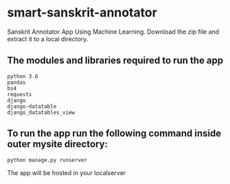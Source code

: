 # smart-sanskrit-annotator
Sanskrit Annotator App Using Machine Learning.
Download the zip file and extract it to a local directory.

## The modules and libraries required to run the app
```
python 3.6
pandas
bs4
requests
django
django-datatable
django_datatables_view
```
## To run the app run the following command inside outer mysite directory:
```
python manage.py runserver
```
The app will be hosted in your localserver
